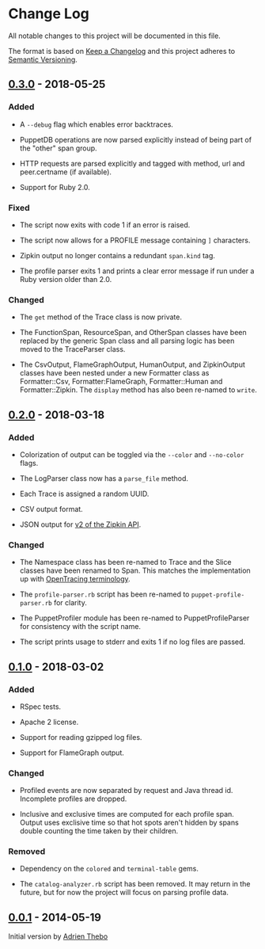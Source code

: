 # Change Log

All notable changes to this project will be documented in this file.

The format is based on [Keep a Changelog](http://keepachangelog.com/)
and this project adheres to [Semantic Versioning](http://semver.org/).

## [0.3.0] - 2018-05-25

### Added

  - A `--debug` flag which enables error backtraces.

  - PuppetDB operations are now parsed explicitly instead of being part
    of the "other" span group.

  - HTTP requests are parsed explicitly and tagged with method, url and
    peer.certname (if available).

  - Support for Ruby 2.0.

### Fixed

  - The script now exits with code 1 if an error is raised.

  - The script now allows for a PROFILE message containing `]` characters.

  - Zipkin output no longer contains a redundant `span.kind` tag.

  - The profile parser exits 1 and prints a clear error message if run
    under a Ruby version older than 2.0.

### Changed

  - The `get` method of the Trace class is now private.

  - The FunctionSpan, ResourceSpan, and OtherSpan classes have been replaced
    by the generic Span class and all parsing logic has been moved to the
    TraceParser class.

  - The CsvOutput, FlameGraphOutput, HumanOutput, and ZipkinOutput classes have
    been nested under a new Formatter class as Formatter::Csv, Formatter:FlameGraph,
    Formatter::Human and Formatter::Zipkin. The `display` method has also been
    re-named to `write`.


## [0.2.0] - 2018-03-18

### Added

  - Colorization of output can be toggled via the `--color` and `--no-color`
    flags.

  - The LogParser class now has a `parse_file` method.

  - Each Trace is assigned a random UUID.

  - CSV output format.

  - JSON output for [v2 of the Zipkin API][zipkin-v2].

  [zipkin-v2]: https://github.com/openzipkin/zipkin-api

### Changed

  - The Namespace class has been re-named to Trace and the Slice classes
    have been renamed to Span. This matches the implementation up with
    [OpenTracing terminology][opentracing-spec].

  - The `profile-parser.rb` script has been re-named to `puppet-profile-parser.rb`
    for clarity.

  - The PuppetProfiler module has been re-named to PuppetProfileParser for
    consistency with the script name.

  - The script prints usage to stderr and exits 1 if no log files are passed.

  [opentracing-spec]: https://github.com/opentracing/specification/blob/master/specification.md


## [0.1.0] - 2018-03-02

### Added

  - RSpec tests.

  - Apache 2 license.

  - Support for reading gzipped log files.

  - Support for FlameGraph output.

### Changed

  - Profiled events are now separated by request and Java thread id. Incomplete
    profiles are dropped.

  - Inclusive and exclusive times are computed for each profile span. Output
    uses exclisive time so that hot spots aren't hidden by spans double
    counting the time taken by their children.

### Removed

  - Dependency on the `colored` and `terminal-table` gems.

  - The `catalog-analyzer.rb` script has been removed. It may return in the
    future, but for now the project will focus on parsing profile data.


## [0.0.1] - 2014-05-19

Initial version by [Adrien Thebo](https://github.com/adrienthebo)


[0.3.0]: https://github.com/Sharpie/puppet-profile-parser/compare/0.2.0...0.3.0
[0.2.0]: https://github.com/Sharpie/puppet-profile-parser/compare/0.1.0...0.2.0
[0.1.0]: https://github.com/Sharpie/puppet-profile-parser/compare/0.0.1...0.1.0
[0.0.1]: https://github.com/Sharpie/puppet-profile-parser/compare/53a9d9f...0.0.1
